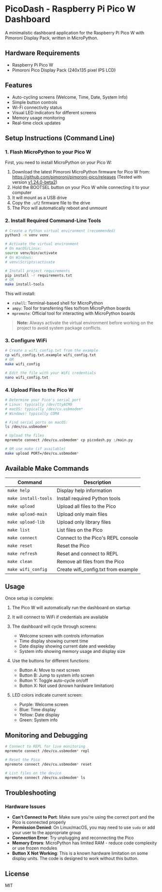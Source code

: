 # PicoDash - Raspberry Pi Pico W Dashboard

A minimalistic dashboard application for the Raspberry Pi Pico W with Pimoroni Display Pack, written in MicroPython.

## Hardware Requirements

- Raspberry Pi Pico W
- Pimoroni Pico Display Pack (240x135 pixel IPS LCD)

## Features

- Auto-cycling screens (Welcome, Time, Date, System Info)
- Simple button controls
- Wi-Fi connectivity status
- Visual LED indicators for different screens
- Memory usage monitoring
- Real-time clock updates

## Setup Instructions (Command Line)

### 1. Flash MicroPython to your Pico W

First, you need to install MicroPython on your Pico W:

1. Download the latest Pimoroni MicroPython firmware for Pico W from: https://github.com/pimoroni/pimoroni-pico/releases (Tested with version [v1.24.0-beta2](https://github.com/pimoroni/pimoroni-pico/releases/tag/v1.24.0-beta2))
2. Hold the BOOTSEL button on your Pico W while connecting it to your computer
3. It will mount as a USB drive
4. Copy the `.uf2` firmware file to the drive
5. The Pico will automatically reboot and unmount

### 2. Install Required Command-Line Tools

```bash
# Create a Python virtual environment (recommended)
python3 -m venv venv

# Activate the virtual environment
# On macOS/Linux:
source venv/bin/activate
# On Windows:
# venv\Scripts\activate

# Install project requirements
pip install -r requirements.txt
# OR
make install-tools
```

This will install:
- `rshell`: Terminal-based shell for MicroPython
- `ampy`: Tool for transferring files to/from MicroPython boards
- `mpremote`: Official tool for interacting with MicroPython boards

> **Note:** Always activate the virtual environment before working on the project to avoid system package conflicts.

### 3. Configure WiFi

```bash
# Create a wifi_config.txt from the example
cp wifi_config.txt.example wifi_config.txt
# OR
make wifi_config

# Edit the file with your WiFi credentials
nano wifi_config.txt
```

### 4. Upload Files to the Pico W

```bash
# Determine your Pico's serial port
# Linux: typically /dev/ttyACM0
# macOS: typically /dev/cu.usbmodem*
# Windows: typically COM4

# Find serial ports on macOS:
ls /dev/cu.usbmodem*

# Upload the files
mpremote connect /dev/cu.usbmodem* cp picodash.py :/main.py

# OR use make (if available)
make upload PORT=/dev/cu.usbmodem*
```

## Available Make Commands

| Command | Description |
|---------|-------------|
| `make help` | Display help information |
| `make install-tools` | Install required Python tools |
| `make upload` | Upload all files to the Pico |
| `make upload-main` | Upload only main files |
| `make upload-lib` | Upload only library files |
| `make list` | List files on the Pico |
| `make connect` | Connect to the Pico's REPL console |
| `make reset` | Reset the Pico |
| `make refresh` | Reset and connect to REPL |
| `make clean` | Remove all files from the Pico |
| `make wifi_config` | Create wifi_config.txt from example |

## Usage

Once setup is complete:

1. The Pico W will automatically run the dashboard on startup
2. It will connect to WiFi if credentials are available
3. The dashboard will cycle through screens:
   - Welcome screen with controls information
   - Time display showing current time
   - Date display showing current date and weekday
   - System info showing memory usage and display size

4. Use the buttons for different functions:
   - Button A: Move to next screen
   - Button B: Jump to system info screen
   - Button Y: Toggle auto-cycle on/off
   - Button X: Not used (known hardware limitation)

5. LED colors indicate current screen:
   - Purple: Welcome screen
   - Blue: Time display
   - Yellow: Date display
   - Green: System info

## Monitoring and Debugging

```bash
# Connect to REPL for live monitoring
mpremote connect /dev/cu.usbmodem* repl

# Reset the Pico
mpremote connect /dev/cu.usbmodem* reset

# List files on the device
mpremote connect /dev/cu.usbmodem* ls
```

## Troubleshooting

### Hardware Issues

- **Can't Connect to Port**: Make sure you're using the correct port and the Pico is connected properly
- **Permission Denied**: On Linux/macOS, you may need to use `sudo` or add your user to the appropriate group
- **Connection Error**: Try unplugging and reconnecting the Pico
- **Memory Errors**: MicroPython has limited RAM - reduce code complexity or use frozen modules
- **Button X Not Working**: This is a known hardware limitation on some display units. The code is designed to work without this button.

## License

MIT